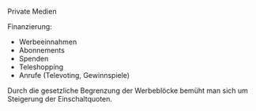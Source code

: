 Private Medien

Finanzierung:
- Werbeeinnahmen
- Abonnements
- Spenden
- Teleshopping
- Anrufe (Televoting, Gewinnspiele)

Durch die gesetzliche Begrenzung der Werbeblöcke bemüht man sich um Steigerung der Einschaltquoten.
